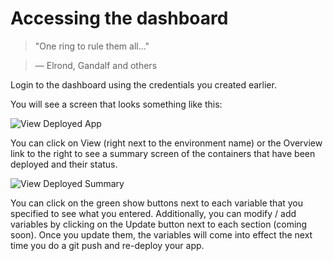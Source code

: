 # Accessing the dashboard

> "One ring to rule them all..."

> — Elrond, Gandalf and others

Login to the dashboard using the credentials you created earlier.

You will see a screen that looks something like this:

![View Deployed App](/assets/img/pics/32.view.deployed.app.png)

You can click on View (right next to the environment name) or the Overview link to the right to see a summary screen of the containers that have been deployed and their status.

![View Deployed Summary](/assets/img/pics/33.view.deployed.summary.png)

You can click on the green show buttons next to each variable that you specified to see what you entered. Additionally, you can modify / add variables by clicking on the Update button next to each section (coming soon). Once you update them, the variables will come into effect the next time you do a git push and re-deploy your app.
